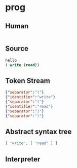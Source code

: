 # prog
## Human
```

```
## Source
```lisp
hello
( write (read))
```
## Token Stream
```json
{"separator":"("}
{"identifier":"write"}
{"separator":"("}
{"identifier":"read"}
{"separator":")"}
{"separator":")"}
```
## Abstract syntax tree
```json
[ "write", [ "read" ] ]

```
## Interpreter
```bash
```